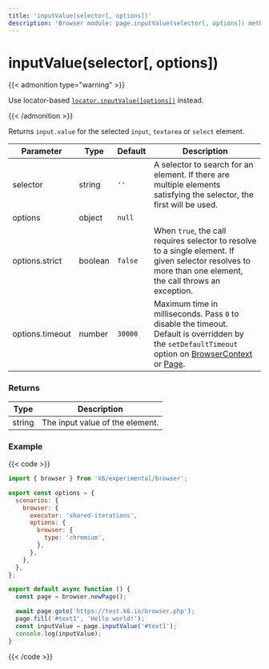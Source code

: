 ```yaml
---
title: 'inputValue(selector[, options])'
description: 'Browser module: page.inputValue(selector[, options]) method'
---
```


# inputValue(selector[, options])

{{< admonition type="warning" >}}

Use locator-based [`locator.inputValue([options])`](https://grafana.com/docs/k6/<K6_VERSION>/javascript-api/k6-experimental/browser/locator/inputvalue/) instead.

{{< /admonition >}}

Returns `input.value` for the selected `input`, `textarea` or `select` element.

<TableWithNestedRows>

| Parameter       | Type    | Default | Description                                                                                                                                                                                                                                                                                                                                   |
| --------------- | ------- | ------- | --------------------------------------------------------------------------------------------------------------------------------------------------------------------------------------------------------------------------------------------------------------------------------------------------------------------------------------------- |
| selector        | string  | `''`    | A selector to search for an element. If there are multiple elements satisfying the selector, the first will be used.                                                                                                                                                                                                                          |
| options         | object  | `null`  |                                                                                                                                                                                                                                                                                                                                               |
| options.strict  | boolean | `false` | When `true`, the call requires selector to resolve to a single element. If given selector resolves to more than one element, the call throws an exception.                                                                                                                                                                                    |
| options.timeout | number  | `30000` | Maximum time in milliseconds. Pass `0` to disable the timeout. Default is overridden by the `setDefaultTimeout` option on [BrowserContext](https://grafana.com/docs/k6/<K6_VERSION>/javascript-api/k6-experimental/browser/browsercontext/) or [Page](https://grafana.com/docs/k6/<K6_VERSION>/javascript-api/k6-experimental/browser/page/). |

</TableWithNestedRows>

### Returns

| Type   | Description                     |
| ------ | ------------------------------- |
| string | The input value of the element. |

### Example

{{< code >}}

```javascript
import { browser } from 'k6/experimental/browser';

export const options = {
  scenarios: {
    browser: {
      executor: 'shared-iterations',
      options: {
        browser: {
          type: 'chromium',
        },
      },
    },
  },
};

export default async function () {
  const page = browser.newPage();

  await page.goto('https://test.k6.io/browser.php');
  page.fill('#text1', 'Hello world!');
  const inputValue = page.inputValue('#text1');
  console.log(inputValue);
}
```

{{< /code >}}
